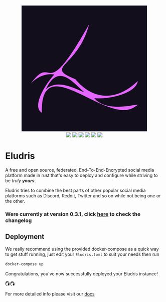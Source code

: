 <p align="center">
  <img width="400em" src="https://github.com/eludris/.github/blob/main/assets/das_ding.png" />
  <br>
  <a href="https://discord.gg/vV6v2DhWQB"><img src="https://shields.io/discord/980412957060137001?style=for-the-badge&logo=discord&labelColor=363934&label=Discord%20Server&color=363934" /></a>
  <a href="https://reddit.com/r/eludris"><img src="https://img.shields.io/static/v1?&label=%20&style=for-the-badge&message=Reddit&logo=reddit&logoColor=ff5700&color=121212&labelColor=121212" /></a>
  <a href="https://twitter.com/eludris"><img src="https://img.shields.io/static/v1?&label=%20&style=for-the-badge&message=Twitter&logo=twitter&color=15202b&labelColor=15202b" /></a>
  <a href="https://eludris.github.io/docs"><img src="https://img.shields.io/static/v1?&label=%20&style=for-the-badge&message=Docs&logo=mdbook&color=211233&labelColor=211233" /></a>
  <a href="https://eludris.github.io/docs"><img src="https://img.shields.io/github/actions/workflow/status/eludris/eludris/ci.yml?label=checks&labelColor=333&logo=github&style=for-the-badge" /></a>
  <a href="https://eludris.github.io/docs"><img src="https://img.shields.io/github/actions/workflow/status/eludris/eludris/build.yml?label=Builds&labelColor=003f8c&logo=docker&style=for-the-badge" /></a>
</p>

# Eludris

A free and open source, federated, End-To-End-Encrypted social media platform made
in rust that's easy to deploy and configure while striving to be *truly **yours***.

Eludris tries to combine the best parts of other popular social media platforms
such as Discord, Reddit, Twitter and so on while not being one or the other.

### Were currently at version 0.3.1, click [here](https://eludris.github.io/docs/changelog0.3.1.html) to check the changelog

## Deployment

We really recommend using the provided docker-compose as a quick way to get stuff
running, just edit your `Eludris.toml` to suit your needs then run

```sh
docker-compose up
```

Congratulations, you've now successfully deployed your Eludris instance! <img width="30em" src="https://github.com/eludris/.github/blob/main/assets/thang-big.png" />

For more detailed info please visit our [docs](https://eludris.github.io/docs)
